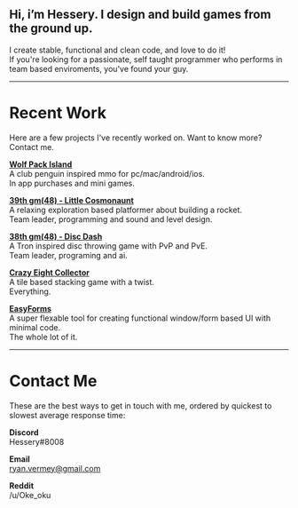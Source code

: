 ## Hi, i’m Hessery. I design and build games from the ground up.
I create stable, functional and clean code, and love to do it!  
If you're looking for a passionate, self taught programmer who performs in team based enviroments, you've found your guy.

---

# Recent Work
Here are a few projects I've recently worked on. Want to know more? Contact me.

[**Wolf Pack Island**](https://apps.apple.com/app/id1453048068)  
A club penguin inspired mmo for pc/mac/android/ios.  
In app purchases and mini games.

[**39th gm(48) - Little Cosmonaunt**](https://gm48.net/game/1971/little-cosmonaut)  
A relaxing exploration based platformer about building a rocket.  
Team leader, programming and sound and level design.

[**38th gm(48) - Disc Dash**](https://gm48.net/game/1855/disc-dash)  
A Tron inspired disc throwing game with PvP and PvE.  
Team leader, programing and ai.

[**Crazy Eight Collector**](https://oke-oku.itch.io/crazy-eight-collector)  
A tile based stacking game with a twist.  
Everything.

[**EasyForms**](https://marketplace.yoyogames.com/assets/10060/easyforms)  
A super flexable tool for creating functional window/form based UI with minimal code.  
The whole lot of it.
  
---

# Contact Me

These are the best ways to get in touch with me, ordered by quickest to slowest average response time:

**Discord**  
Hessery#8008

**Email**  
ryan.vermey@gmail.com

**Reddit**  
/u/Oke_oku
